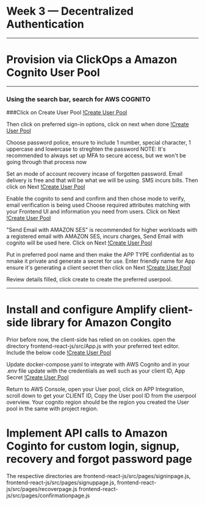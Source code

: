 # Week 3 — Decentralized Authentication
---

# Provision via ClickOps a Amazon Cognito User Pool
---
### Using the search bar, search for AWS COGNITO
###Click on Create User Pool
[!Create User Pool]()

Then click on preferred sign-in options, click on next when done
[!Create User Pool]()


Choose password police, ensure to include 1 number, special character, 1 uppercase and lowercase to streghten the password
NOTE: It's recommended to always set up MFA to secure access, but we won't be going through that process now 

Set an mode of account recovery incase of forgotten password. Email delivery is free and that will be what we will be using. SMS incurs bills. Then click on Next
[!Create User Pool]()

Enable the cognito to send and confirm and then chose mode to verify, email verification is being used
Choose required attributes matching with your Frontend UI and information you need from users. Click on Next
[!Create User Pool]()


"Send Email with AMAZON SES" is recommended for higher workloads with a registered email with AMAZON SES, incurs charges, Send Email with cognito will be used here. Click on Next
[!Create User Pool]()


Put in preferred pool name and then make the APP TYPE confidential as to nmake it private and generate a secret for use. Enter friendly name for App ensure it's generating a client secret then click on Next
[!Create User Pool]()

Review details filled, click create to create the preferred userpool.

---
# Install and configure Amplify client-side library for Amazon Congito

Prior before now, the client-side has relied on on cookies. open the directory frontend-react-js/src/App.js with your preferred text editor. Include the below code
[!Create User Pool]()

Update docker-compose.yaml to integrate with AWS Cognito and in your .env file update with the credentiials as well such as your client ID, App Secret
[!Create User Pool]()

Return to AWS Console, open your User pool, click on APP Integration, scroll down to get your CLIENT ID, Copy the User pool ID from the userpool overview. 
Your cognito region should be the region you created the User pool in the same with project region.

# Implement API calls to Amazon Coginto for custom login, signup, recovery and forgot password page

The respective directories are frontend-react-js/src/pages/signinpage.js, frontend-react-js/src/pages/signuppage.js, frontend-react-js/src/pages/recoverpage.js frontend-react-js/src/pages/confirmationpage.js








